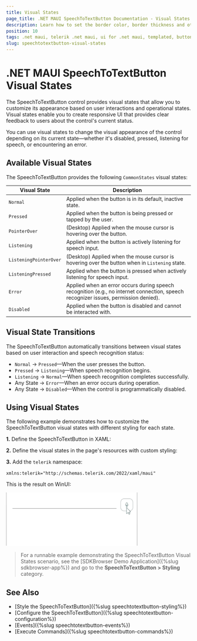 ```yaml
---
title: Visual States
page_title: .NET MAUI SpeechToTextButton Documentation - Visual States
description: Learn how to set the border color, border thickness and other styling options for the different visual states of the Telerik SpeechToTextButton for .NET MAUI.
position: 10
tags: .net maui, telerik .net maui, ui for .net maui, templated, button, microsoft .net maui
slug: speechtotextbutton-visual-states
---
```


# .NET MAUI SpeechToTextButton Visual States

The SpeechToTextButton control provides visual states that allow you to customize its appearance based on user interactions and operational states. Visual states enable you to create responsive UI that provides clear feedback to users about the control's current status.

You can use visual states to change the visual appearance of the control depending on its current state&mdash;whether it's disabled, pressed, listening for speech, or encountering an error.

## Available Visual States

The SpeechToTextButton provides the following `CommonStates` visual states:

| Visual State | Description |
| ------------ | ----------- |
| `Normal` | Applied when the button is in its default, inactive state. |
| `Pressed` | Applied when the button is being pressed or tapped by the user. |
| `PointerOver`| (Desktop) Applied when the mouse cursor is hovering over the button. |
| `Listening` | Applied when the button is actively listening for speech input. |
| `ListeningPointerOver` | (Desktop) Applied when the mouse cursor is hovering over the button when in `Listening` state. |
| `ListeningPressed` | Applied when the button is pressed when actively listening for speech input. |
| `Error` | Applied when an error occurs during speech recognition (e.g., no internet connection, speech recognizer issues, permission denied). |
| `Disabled` | Applied when the button is disabled and cannot be interacted with. |

## Visual State Transitions

The SpeechToTextButton automatically transitions between visual states based on user interaction and speech recognition status:

- `Normal` → `Pressed`&mdash;When the user presses the button.
- `Pressed` → `Listening`&mdash;When speech recognition begins.
- `Listening` → `Normal`&mdash;When speech recognition completes successfully.
- Any State → `Error`&mdash;When an error occurs during operation.
- Any State → `Disabled`&mdash;When the control is programmatically disabled.

## Using Visual States

The following example demonstrates how to customize the SpeechToTextButton visual states with different styling for each state.

**1.** Define the SpeechToTextButton in XAML:

<snippet id='speechtotext-styling' />

**2.** Define the visual states in the page's resources with custom styling:

<snippet id='speechtotext-styling-resource' />

**3.** Add the `telerik` namespace:

```XAML
xmlns:telerik="http://schemas.telerik.com/2022/xaml/maui"
```

This is the result on WinUI:

![.NET MAUI SpeechToTextButton Visual States](images/speechtotextbutton-styling.gif "SpeechToTextButton for .NET MAUI")

> For a runnable example demonstrating the SpeechToTextButton Visual States scenario, see the [SDKBrowser Demo Application]({%slug sdkbrowser-app%}) and go to the **SpeechToTextButton > Styling** category.

## See Also

- [Style the SpeechToTextButton]({%slug speechtotextbutton-styling%})
- [Configure the SpeechToTextButton]({%slug speechtotextbutton-configuration%})
- [Events]({%slug speechtotextbutton-events%})
- [Execute Commands]({%slug speechtotextbutton-commands%})
